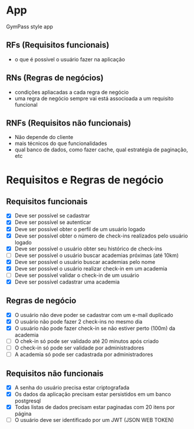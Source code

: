# App

GymPass style app

## RFs (Requisitos funcionais)

- o que é possivel o usuário fazer na aplicação

## RNs (Regras de negócios)

- condições apliacadas a cada regra de negócio
- uma regra de negócio sempre vai está associoada a um requisito funcional

## RNFs (Requisitos não funcionais)

- Não depende do cliente
- mais técnicos do que funcionalidades
- qual banco de dados, como fazer cache, qual estratégia de paginação, etc

# Requisitos e Regras de negócio

## Requisitos funcionais

- [x] Deve ser possível se cadastrar
- [x] Deve ser possível se autenticar
- [x] Deve ser possível obter o perfil de um usuário logado
- [x] Deve ser possível obter o número de check-ins realizados pelo usuário logado
- [x] Deve ser possível o usuário obter seu histórico de check-ins
- [ ] Deve ser possível o usuário buscar academias próximas (até 10km)
- [x] Deve ser possível o usuário buscar academias pelo nome
- [x] Deve ser possível o usuário realizar check-in em um academia
- [ ] Deve ser possível validar o check-in de um usuário
- [x] Deve ser possível cadastrar uma academia

## Regras de negócio

- [x] O usuário não deve poder se cadastrar com um e-mail duplicado
- [x] O usuário não pode fazer 2 check-ins no mesmo dia
- [x] O usuário não pode fazer check-in se não estiver perto (100m) da academia
- [ ] O chek-in só pode ser validado até 20 minutos após criado
- [ ] O check-in só pode ser validade por administradores
- [ ] A academia só pode ser cadastrada por administradores

## Requisitos não funcionais

- [x] A senha do usuário precisa estar criptografada
- [x] Os dados da aplicação precisam estar persistidos em um banco postgresql
- [x] Todas listas de dados precisam estar paginadas com 20 itens por página
- [ ] O usuário deve ser identificado por um JWT (JSON WEB TOKEN)
